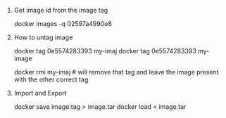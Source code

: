 1. Get image id from the image tag

   docker images -q <imagetag>
   02597a4990e8
   
2. How to untag image

   docker tag 0e5574283393 my-imaj
   docker tag 0e5574283393 my-image
   
   docker rmi my-imaj   # will remove that tag and leave the image present with the other correct tag
   
3. Import and Export

   docker save image:tag > image.tar
   docker load < image.tar